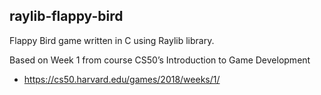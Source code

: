 ## raylib-flappy-bird

Flappy Bird game written in C using Raylib library.

Based on Week 1 from course CS50’s Introduction to Game Development

* https://cs50.harvard.edu/games/2018/weeks/1/
